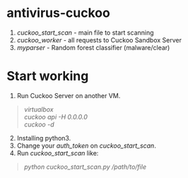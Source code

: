 # antivirus-cuckoo

1. *cuckoo_start_scan* - main file to start scanning
2. *cuckoo_worker* - all requests to Cuckoo Sandbox Server
3. *myparser* - Random forest classifier (malware/clear)

# Start working

1. Run Cuckoo Server on another VM.

> *virtualbox*  
> *cuckoo api -H 0.0.0.0*  
> *cuckoo -d*  

2. Installing python3.
3. Change your *auth_token* on *cuckoo_start_scan*.
4. Run *cuckoo_start_scan* like:

> *python cuckoo_start_scan.py /path/to/file <ip> <port>*
